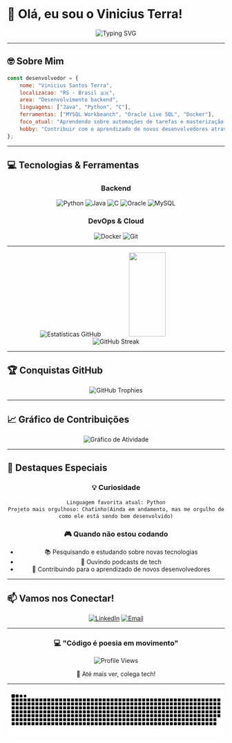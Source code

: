 # 👋 Olá, eu sou o Vinicius Terra!

<div align="center">
  
![Typing SVG](https://readme-typing-svg.herokuapp.com?font=Fira+Code&weight=600&size=28&duration=4000&pause=1000&color=00D9FF&center=true&vCenter=true&multiline=true&width=600&height=100&lines=Desenvolvedor+backend;Apaixonado+por+Tecnologia;Caçador+de+conhecimentos+🎯)

</div>

---

## 🤓 Sobre Mim

```javascript
const desenvolvedor = {
    nome: "Vinicius Santos Terra",
    localizacao: "RS - Brasil 🇧🇷",
    area: "Desenvolvimento backend",
    linguagens: ["Java", "Python", "C"],
    ferramentas: ["MYSQL Workbeanch", "Oracle Live SQL", "Docker"],
    foco_atual: "Aprendendo sobre automações de tarefas e masterização de skills em python",
    hobby: "Contribuir com o aprendizado de novos desenvolvedores através de comunidades e trocas de conhecimentos"
};
```

---

## 💻 Tecnologias & Ferramentas

<div align="center">


### Backend
![Python](https://img.shields.io/badge/Python-FFD43B?style=for-the-badge&logo=python&logoColor=blue)
![Java](https://img.shields.io/badge/Java-ED8B00?style=for-the-badge&logo=openjdk&logoColor=white)
![C](https://img.shields.io/badge/C-00599C?style=for-the-badge&logo=c&logoColor=white)
![Oracle](https://img.shields.io/badge/Oracle-F80000?style=for-the-badge&logo=oracle&logoColor=white)
![MySQL](https://img.shields.io/badge/MySQL-00000F?style=for-the-badge&logo=mysql&logoColor=white)


### DevOps & Cloud
![Docker](https://img.shields.io/badge/Docker-2CA5E0?style=for-the-badge&logo=docker&logoColor=white)
![Git](https://img.shields.io/badge/GIT-E44C30?style=for-the-badge&logo=git&logoColor=white)


</div>

---

<div align="center">
  <img width="49%" height="195px" src="https://github-readme-stats.vercel.app/api?username=ViniciusTerra06&show_icons=true&count_private=true&hide_border=true&title_color=00D9FF&icon_color=00D9FF&text_color=c9d1d9&bg_color=0d1117&locale=pt-br" alt="Estatísticas GitHub" /> 
  <img width="41%" height="195px" src="https://github-readme-stats.vercel.app/api/top-langs/?username=ViniciusTerra06&layout=compact&hide_border=true&title_color=00D9FF&text_color=c9d1d9&bg_color=0d1117&locale=pt-br" />
</div>

<div align="center">
  <img src="https://github-readme-streak-stats.herokuapp.com/?user=ViniciusTerra06&theme=dark&hide_border=true&stroke=0000&background=0D1117&ring=00D9FF&fire=00D9FF&currStreakLabel=00D9FF&locale=pt-br" alt="GitHub Streak" />
</div>

---

## 🏆 Conquistas GitHub

<div align="center">
  <img src="https://github-profile-trophy.vercel.app/?username=ViniciusTerra06&theme=discord&no-frame=true&no-bg=true&margin-w=4&row=1" alt="GitHub Trophies" />
</div>

---

## 📈 Gráfico de Contribuições

<div align="center">
  <img src="https://github-readme-activity-graph.vercel.app/graph?username=ViniciusTerra06&bg_color=0d1117&color=00d9ff&line=00d9ff&point=ffffff&area=true&hide_border=true" alt="Gráfico de Atividade" />
</div>

---

## 🌟 Destaques Especiais

<div align="center">
  
### 💡 Curiosidade
```
Linguagem favorita atual: Python
Projeto mais orgulhoso: Chatinho(Ainda em andamento, mas me orgulho de como ele está sendo bem desenvolvido)
```

### 🎮 Quando não estou codando
- 📚 Pesquisando e estudando sobre novas tecnologias
- 🎵 Ouvindo podcasts de tech
- 🎯 Contribuindo para o aprendizado de novos desenvolvedores

</div>

---

## 📫 Vamos nos Conectar!

<div align="center">

[![LinkedIn](https://img.shields.io/badge/LinkedIn-0077B5?style=for-the-badge&logo=linkedin&logoColor=white)](https://www.linkedin.com/in/vinicius-terra-a97a0927a?utm_source=share&utm_campaign=share_via&utm_content=profile&utm_medium=android_app)
[![Email](https://img.shields.io/badge/Email-D14836?style=for-the-badge&logo=gmail&logoColor=white)](mailto:viniterra600@gmail.com)

</div>

---

<div align="center">
  
### 💻 "Código é poesia em movimento"

![Profile Views](https://komarev.com/ghpvc/?username=ViniciusTerra06&color=00D9FF&style=for-the-badge)

👋 Até mais ver, colega tech! 

</div>

---

<div align="center">
  <img src="https://raw.githubusercontent.com/platane/platane/output/github-contribution-grid-snake-dark.svg" alt="Snake animation" />
</div>
